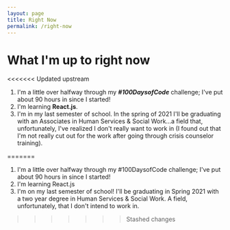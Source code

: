 ```yaml
---
layout: page
title: Right Now
permalink: /right-now
---
```


# What I'm up to right now

<<<<<<< Updated upstream
1. I'm a little over halfway through my **_#100DaysofCode_** challenge; I've put about 90 hours in since I started!
2. I'm learning __React.js__.
3. I'm in my last semester of school. In the spring of 2021 I'll be graduating with an Associates in Human Services & Social Work...a field that, unfortunately, I've realized I don't really want to work in (I found out that I'm not really cut out for the work after going through crisis counselor training).

<style>
  .wrapper {
    max-width: 46em;
  }
</style>
=======
1. I'm a little over halfway through my #100DaysofCode challenge; I've put about 90 hours in since I started!
2. I'm learning React.js
3. I'm on my last semester of school! I'll be graduating in Spring 2021 with a two year degree in Human Services & Social Work. A field, unfortunately, that I don't intend to work in. 
>>>>>>> Stashed changes
